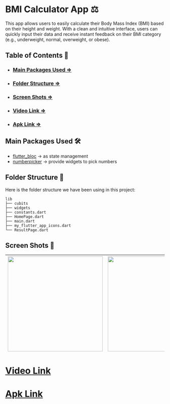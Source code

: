 # BMI Calculator App ⚖️

This app allows users to easily calculate their Body Mass Index (BMI) based on their height and weight. With a clean and intuitive interface, users can quickly input their data and receive instant feedback on their BMI category (e.g., underweight, normal, overweight, or obese).

## Table of Contents 📑

- ### [Main Packages Used =>](#main-packages-used)
- ### [Folder Structure =>](#folder-structure)
- ### [Screen Shots =>](#screen-shots)
- ### [Video Link =>](#video-link)
- ### [Apk Link =>](#apk-link)

## Main Packages Used 🛠

- [flutter_bloc](https://pub.dev/packages/flutter_bloc) -> as state management
- [numberpicker](https://pub.dev/packages/numberpicker) -> provide widgets to pick numbers

## Folder Structure 📂

Here is the folder structure we have been using in this project:

```
lib
├── cubits
├── widgets
├── constants.dart
├── HomePage.dart
├── main.dart
├── my_flutter_app_icons.dart
└── ResultPage.dart
```

## Screen Shots 📸

| <img src="https://github.com/zeyadali06/TennisApp/blob/main/ScreenShots/Screenshot_1732997923.png" width="300"> | <img src="https://github.com/zeyadali06/TennisApp/blob/main/ScreenShots/Screenshot_1732997933.png" width="300"> |
| --------------------------------------------------------------------------------------------------------------- | --------------------------------------------------------------------------------------------------------------- |

# [Video Link](https://www.linkedin.com/posts/zeyadali06_teknosoft-flutter-internship-activity-7188573456672706561-PzOk?utm_source=share&utm_medium=member_desktop)

# [Apk Link](https://drive.google.com/file/d/1-_ohjSoD9KRecIpi5_QrTU3odJd9rUsM/view?usp=sharing)
